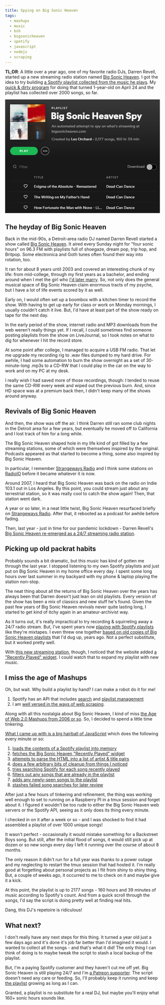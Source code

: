 ```yaml
---
title: Spying on Big Sonic Heaven
tags:
  - mashups
  - music
  - bsh
  - bigsonicheaven
  - spotify
  - javascript
  - nodejs
  - scraping
---
```


**TL;DR**: A little over a year ago, one of my favorite radio DJs, Darren Revell, started up a new streaming radio station named [Big Sonic Heaven]. I got the idea to try building [a Spotify playlist collected from the music he plays][big-sonic-heaven-spy]. My [quick & dirty program][bsh-scraper] for doing that turned 1-year-old on April 24 and the playlist has collected over 2000 songs, so far.

[Big Sonic Heaven]: https://www.bigsonicheaven.com/
[big-sonic-heaven-spy]: https://open.spotify.com/playlist/1xBbvEJrf5HycEZbwn04o1?si=NB3ytTzuQqqyIztLQf0odw

<!--more-->

![Big Sonic Heaven Spy playlist](./feature-image.png)

<nav role="navigation" class="table-of-contents"></nav>

## The heyday of Big Sonic Heaven

Back in the mid-90s, a Detroit-area radio DJ named Darren Revell started a show called [Big Sonic Heaven][bsh-wikipedia]. It aired every Sunday night for "four sonic hours" on 96.3 FM with playlists full of shoegaze, dream pop, trip hop, and Britpop. Some electronica and Goth tunes often found their way into rotation, too.

It ran for about 8 years until 2003 and covered an interesting chunk of my life: from mid-college, through my first years as a bachelor, and ending around when I met the girl who [I'd later marry][wedding]. So, not only does the general musical space of Big Sonic Heaven claim enormous tracts of my psyche, but I have a lot of life events scored by it as well.

[wedding]: https://blog.lmorchard.com/2006/06/09/wedding-day-is-today/

Early on, I would often set up a boombox with a kitchen timer to record the show. With having to get up early for class or work on Monday mornings, I usually couldn't catch it live. But, I'd have at least part of the show ready on tape for the next day.

In the early period of the show, internet radio and MP3 downloads from the web weren't really things yet. If I recall, I could sometimes find someone posting playlists from the show on LiveJournal, so I took notes on what to dig for whenever I hit the record store.

At some point after college, I managed to acquire a USB FM radio. That let me upgrade my recording rig to .wav files dumped to my hard drive. For awhile, I had some automation to burn the show overnight as a set of 30-minute-long .mp3s to a CD-RW that I could play in the car on the way to work and on my PC at my desk.

I really wish I had saved more of those recordings, though: I tended to reuse the same CD-RW every week and wiped out the previous burn. And, since HD space was at a premium back then, I didn't keep many of the shows around anyway.

## Revivals of Big Sonic Heaven

And then, the show was off the air. I think Darren still ran some club nights in the Detroit area for a few years, but eventually he moved off to California and I lost track of him for a long while.

The Big Sonic Heaven shaped hole in my life kind of got filled by a few streaming stations, some of which were themselves inspired by the original. Podcasts appeared as that started to become a thing, some also inspired by Big Sonic Heaven.

In particular, I remember [Strangeways Radio] and I think some stations on [RadioIO] before it became whatever it is now.

Around 2007, I heard that Big Sonic Heaven was back on the radio on Indie 103.1 out in Los Angeles. By this point, you could stream just about any terrestrial station, so it was really cool to catch the show again! Then, that station went dark.

A year or so later, in a neat little twist, Big Sonic Heaven resurfaced briefly on [Strangeways Radio]. After that, it rebooted as a podcast for awhile before fading.

Then, last year - just in time for our pandemic lockdown - Darren Revell's [Big Sonic Heaven re-emerged as a 24/7 streaming radio station][Big Sonic Heaven].

[radioio]: https://en.wikipedia.org/wiki/Radioio
[strangeways radio]: https://www.strangewaysradio.com/
[bsh-wikipedia]: https://en.wikipedia.org/wiki/Big_Sonic_Heaven

## Picking up old packrat habits

Probably sounds a bit dramatic, but this music has kind of gotten me through the last year. I stopped listening to my own Spotify playlists and just put on Big Sonic Heaven in my home office every day. I spent some long hours over last summer in my backyard with my phone & laptop playing the station non-stop.

The neat thing about all the returns of Big Sonic Heaven over the years has always been that Darren doesn't just lean on old playlists. Every version of the show has been a mix of classics and new stuff he's found. Given the past few years of Big Sonic Heaven revivals never quite lasting long, I started to get kind of itchy again in an amateur-archivist way.

As it turns out, it's really impractical to try recording & squirreling away a 24/7 radio stream. But, I've spent years now [playing with Spotify playlists][my-playlists] like they're mixtapes. I even threw one together [based on old copies of Big Sonic Heaven playlists][bsh-manual-playlist] that I'd dug up, years ago. Not a perfect substitute, but it worked pretty well.

With [this new streaming station][big sonic heaven], though, I noticed that the website added [a "Recently Played" widget][recently-played]. I could watch that to expand my playlist with new music.

[spotify-api-search]: https://developer.spotify.com/documentation/web-api/reference/#category-search
[spotify-api-playlists]: https://developer.spotify.com/documentation/web-api/reference/#category-playlists
[scraping]: https://www.google.com/search?q=site:blog.lmorchard.com+scraping
[recently-played]: https://widgets.autopo.st/widgets/public/DR66/recentlyplayed.php
[my-playlists]: https://open.spotify.com/user/lmorchard/playlists
[bsh-manual-playlist]: https://open.spotify.com/playlist/4Xg0WBY32T9AQkIm3rUpfq?si=pFYJz34nTW2qLtPRDOXq2w

## I miss the age of Mashups

Oh, but wait. Why build a playlist by hand? I can make a robot do it for me!

1. Spotify has an API that includes [search][spotify-api-search] and [playlist management][spotify-api-playlists]
1. I am [well versed in the ways of web scraping][scraping].

Along with all this nostalgia about Big Sonic Heaven, I kind of miss [the Age of Web 2.0 Mashups from 2006 or so][web20-mashups]. So, I decided to spend a little time tinkering.

[What I came up with is a big hairball of JavaScript][bsh-scraper] which does the following every minute or so:

1. [loads the contents of a Spotify playlist into memory](https://github.com/lmorchard/bsh-now-playing-scraper/blob/6495dd737a196498b2d82e745d58cef8006e1b81/scrape-now-playing-into-playlist.js#L26)
1. [fetches the Big Sonic Heaven "Recently Played" widget](https://github.com/lmorchard/bsh-now-playing-scraper/blob/6495dd737a196498b2d82e745d58cef8006e1b81/scrape-now-playing-into-playlist.js#L51)
1. [attempts to parse the HTML into a list of artist & title pairs](https://github.com/lmorchard/bsh-now-playing-scraper/blob/6495dd737a196498b2d82e745d58cef8006e1b81/scrape-now-playing-into-playlist.js#L56-L69)
1. [does a few arbitrary bits of cleanup from things I noticed](https://github.com/lmorchard/bsh-now-playing-scraper/blob/6495dd737a196498b2d82e745d58cef8006e1b81/scrape-now-playing-into-playlist.js#L74)
1. [tries searching Spotify for each song recently played](https://github.com/lmorchard/bsh-now-playing-scraper/blob/6495dd737a196498b2d82e745d58cef8006e1b81/scrape-now-playing-into-playlist.js#L112-L115)
1. [filters out any songs that are already in the playlist](https://github.com/lmorchard/bsh-now-playing-scraper/blob/6495dd737a196498b2d82e745d58cef8006e1b81/scrape-now-playing-into-playlist.js#L121-L123)
1. [adds any newly-seen songs to the playlist](https://github.com/lmorchard/bsh-now-playing-scraper/blob/6495dd737a196498b2d82e745d58cef8006e1b81/scrape-now-playing-into-playlist.js#L127-L134)
1. [stashes failed song searches for later review](https://github.com/lmorchard/bsh-now-playing-scraper/blob/6495dd737a196498b2d82e745d58cef8006e1b81/scrape-now-playing-into-playlist.js#L137-L141)

[bsh-scraper]: https://github.com/lmorchard/bsh-now-playing-scraper/blob/master/scrape-now-playing-into-playlist.js
[web20-mashups]: https://www.windley.com/archives/2006/05/mashups_web_dat.shtml

After just a few hours of tinkering and refinement, the thing was working well enough to set to running on a Raspberry PI in a tmux session and forget about it. I figured it wouldn't be too rude to either the Big Sonic Heaven web servers or the Spotify API, seeing as it only does its thing every minute.

I checked in on it after a week or so - and I was shocked to find it had assembled a playlist of over 1000 unique songs!

It wasn't perfect - occasionally it would mistake something for a Backstreet Boys song. But still, after the initial flood of songs, it would still pick up at dozen or so new songs every day I left it running over the course of about 8 months.

The only reason it didn't run for a full year was thanks to a power outage and my neglecting to restart the tmux session that had hosted it. I'm really good at forgetting about personal projects as I flit from shiny to shiny thing. But, a couple of weeks ago, it occurred to me to check on it and maybe give it a kick.

At this point, the playlist is up to 2177 songs - 160 hours and 39 minutes of music according to Spotify's count. And from a quick scroll through the songs, I'd say the script is doing pretty well at finding real hits.

Dang, this DJ's repetoire is ridiculous!

## What next?

I don't really have any next steps for this thing. It turned a year old just a few days ago and it's done it's job far better than I'd imagined it would. I wanted to collect all the songs - and that's what it did! The only thing I can think of doing is to maybe tweak the script to stash a local backup of the playlist.

But, I'm a paying Spotify customer and they haven't cut me off yet. Big Sonic Heaven is still playing 24/7 and I'm [a Patreon supporter][bsh-patreon]. The script doesn't need any care or feeding. So, I'll probably keep it running and keep [the playlist][big-sonic-heaven-spy] growing as long as I can.

Granted, a playlist is no substitute for a real DJ, but maybe you'll enjoy what 160+ sonic hours sounds like.

[bsh-patreon]: https://www.patreon.com/bigsonicheaven
